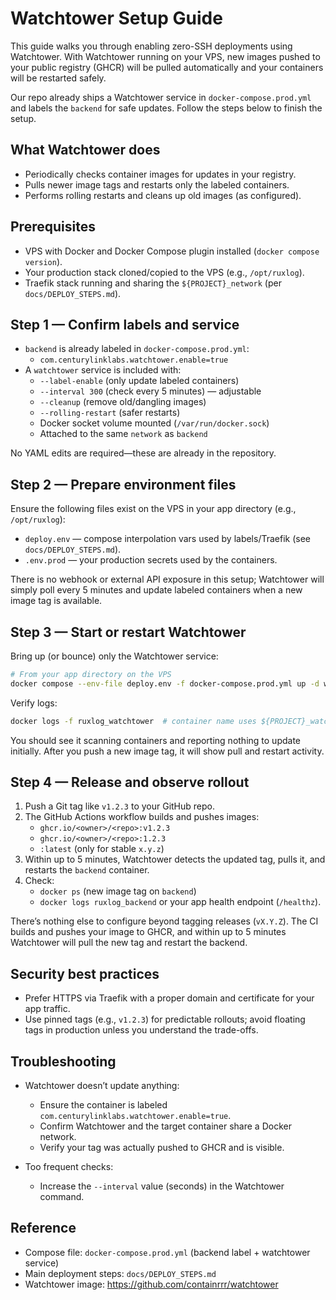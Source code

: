 # Watchtower Setup Guide

This guide walks you through enabling zero-SSH deployments using Watchtower. With Watchtower running on your VPS, new images pushed to your public registry (GHCR) will be pulled automatically and your containers will be restarted safely.

Our repo already ships a Watchtower service in `docker-compose.prod.yml` and labels the `backend` for safe updates. Follow the steps below to finish the setup.

## What Watchtower does

- Periodically checks container images for updates in your registry.
- Pulls newer image tags and restarts only the labeled containers.
- Performs rolling restarts and cleans up old images (as configured).
  

## Prerequisites

- VPS with Docker and Docker Compose plugin installed (`docker compose version`).
- Your production stack cloned/copied to the VPS (e.g., `/opt/ruxlog`).
- Traefik stack running and sharing the `${PROJECT}_network` (per `docs/DEPLOY_STEPS.md`).
  

## Step 1 — Confirm labels and service

- `backend` is already labeled in `docker-compose.prod.yml`:
  - `com.centurylinklabs.watchtower.enable=true`
- A `watchtower` service is included with:
  - `--label-enable` (only update labeled containers)
  - `--interval 300` (check every 5 minutes) — adjustable
  - `--cleanup` (remove old/dangling images)
  - `--rolling-restart` (safer restarts)
  - Docker socket volume mounted (`/var/run/docker.sock`)
  - Attached to the same `network` as `backend`

No YAML edits are required—these are already in the repository.

## Step 2 — Prepare environment files

Ensure the following files exist on the VPS in your app directory (e.g., `/opt/ruxlog`):

- `deploy.env` — compose interpolation vars used by labels/Traefik (see `docs/DEPLOY_STEPS.md`).
- `.env.prod` — your production secrets used by the containers.

There is no webhook or external API exposure in this setup; Watchtower will simply poll every 5 minutes and update labeled containers when a new image tag is available.

## Step 3 — Start or restart Watchtower

Bring up (or bounce) only the Watchtower service:

```bash
# From your app directory on the VPS
docker compose --env-file deploy.env -f docker-compose.prod.yml up -d watchtower
```

Verify logs:

```bash
docker logs -f ruxlog_watchtower  # container name uses ${PROJECT}_watchtower
```

You should see it scanning containers and reporting nothing to update initially. After you push a new image tag, it will show pull and restart activity.

## Step 4 — Release and observe rollout

1. Push a Git tag like `v1.2.3` to your GitHub repo.
2. The GitHub Actions workflow builds and pushes images:
   - `ghcr.io/<owner>/<repo>:v1.2.3`
   - `ghcr.io/<owner>/<repo>:1.2.3`
   - `:latest` (only for stable `x.y.z`)
3. Within up to 5 minutes, Watchtower detects the updated tag, pulls it, and restarts the `backend` container.
4. Check:
   - `docker ps` (new image tag on `backend`)
   - `docker logs ruxlog_backend` or your app health endpoint (`/healthz`).

There’s nothing else to configure beyond tagging releases (`vX.Y.Z`). The CI builds and pushes your image to GHCR, and within up to 5 minutes Watchtower will pull the new tag and restart the backend.

## Security best practices

- Prefer HTTPS via Traefik with a proper domain and certificate for your app traffic.
- Use pinned tags (e.g., `v1.2.3`) for predictable rollouts; avoid floating tags in production unless you understand the trade-offs.
  

## Troubleshooting

- Watchtower doesn’t update anything:
  - Ensure the container is labeled `com.centurylinklabs.watchtower.enable=true`.
  - Confirm Watchtower and the target container share a Docker network.
  - Verify your tag was actually pushed to GHCR and is visible.
  
- Too frequent checks:
  - Increase the `--interval` value (seconds) in the Watchtower command.

## Reference

- Compose file: `docker-compose.prod.yml` (backend label + watchtower service)
- Main deployment steps: `docs/DEPLOY_STEPS.md`
- Watchtower image: https://github.com/containrrr/watchtower
